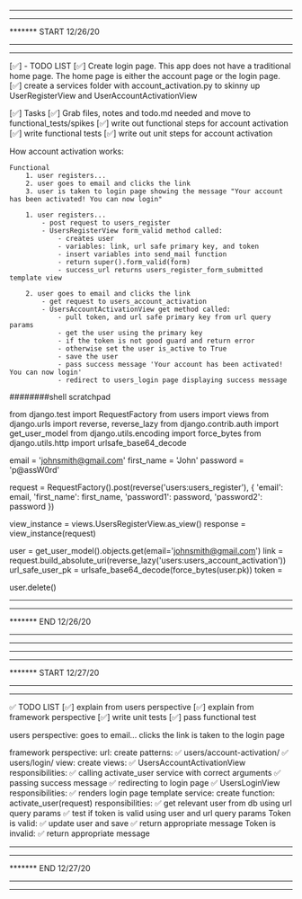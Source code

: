 *******************************
*******
******* START 12/26/20
*******
*******************************


[✅] - TODO LIST
[✅] Create login page. This app does not have a traditional home page. The home page is either
the account page or the login page.
[✅] create a services folder with account_activation.py to skinny up UserRegisterView
and UserAccountActivationView

[✅] Tasks
[✅] Grab files, notes and todo.md needed and move to functional_tests/spikes
[✅] write out functional steps for account activation
[✅] write functional tests
[✅] write out unit steps for account activation



How account activation works:
    
    Functional
        1. user registers...
        2. user goes to email and clicks the link
        3. user is taken to login page showing the message "Your account has been activated! You can now login"

        1. user registers...
            - post request to users_register 
            - UsersRegisterView form_valid method called:
                - creates user
                - variables: link, url safe primary key, and token
                - insert variables into send_mail function
                - return super().form_valid(form)
                - success_url returns users_register_form_submitted template view

        2. user goes to email and clicks the link
            - get request to users_account_activation
            - UsersAccountActivationView get method called:
                - pull token, and url safe primary key from url query params
                - get the user using the primary key
                - if the token is not good guard and return error
                - otherwise set the user is_active to True
                - save the user
                - pass success message 'Your account has been activated! You can now login'
                - redirect to users_login page displaying success message


########shell scratchpad

from django.test import RequestFactory
from users import views
from django.urls import reverse, reverse_lazy
from django.contrib.auth import get_user_model
from django.utils.encoding import force_bytes
from django.utils.http import urlsafe_base64_decode


email = 'johnsmith@gmail.com'
first_name = 'John'
password = 'p@assW0rd'

request = RequestFactory().post(reverse('users:users_register'), {
    'email': email,
    'first_name': first_name,
    'password1': password,
    'password2': password
})

view_instance = views.UsersRegisterView.as_view()
response = view_instance(request)

user = get_user_model().objects.get(email='johnsmith@gmail.com')
link = request.build_absolute_uri(reverse_lazy('users:users_account_activation'))
url_safe_user_pk = urlsafe_base64_decode(force_bytes(user.pk))
token = 


user.delete()

*******************************
*******
******* END 12/26/20
*******
*******************************

*******************************
*******
******* START 12/27/20
*******
*******************************

✅ TODO LIST 
[✅] explain from users perspective
[✅] explain from framework perspective
[✅] write unit tests
[✅] pass functional test


users perspective:
    goes to email...
    clicks the link
    is taken to the login page

framework perspective:
    url: 
        create patterns:
            ✅ users/account-activation/
            ✅ users/login/
    view:
        create views:
            ✅ UsersAccountActivationView
                responsibilities:
                    ✅ calling activate_user service with correct arguments
                    ✅ passing success message
                    ✅ redirecting to login page
            ✅ UsersLoginView
                responsibilities:
                    ✅ renders login page template
    service:
        create function:
            activate_user(request)
                responsibilities:
                    ✅ get relevant user from db using url query params
                    ✅ test if token is valid using user and url query params
                        Token is valid:
                            ✅ update user and save
                            ✅ return appropriate message
                        Token is invalid:
                            ✅ return appropriate message

*******************************
*******
******* END 12/27/20
*******
*******************************